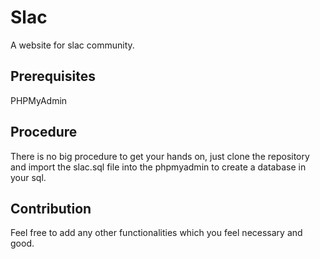 # Slac
A website for slac community.

## Prerequisites
PHPMyAdmin

## Procedure
There is no big procedure to get your hands on, just clone the repository and import the slac.sql file into the phpmyadmin to create a database in your sql.

## Contribution
Feel free to add any other functionalities which you feel necessary and good.